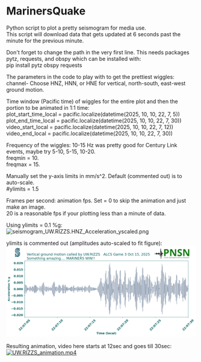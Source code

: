 # MarinersQuake
Python script to plot a pretty seismogram for media use.  
This script will download data that gets updated at 6 seconds past the minute for the previous minute.

Don't forget to change the path in the very first line.  This needs packages pytz, requests, and obspy which can be installed with:\
pip install pytz obspy requests


The parameters in the code to play with to get the prettiest wiggles:\
channel- Choose HNZ, HNN, or HNE for vertical, north-south, east-west ground motion.

Time window (Pacific time) of wiggles for the entire plot and then the portion to be animated in 1:1 time:\
plot_start_time_local = pacific.localize(datetime(2025, 10, 10, 22, 7, 5)) \
plot_end_time_local = pacific.localize(datetime(2025, 10, 10, 22, 7, 30)) \
video_start_local = pacific.localize(datetime(2025, 10, 10, 22, 7, 12)) \
video_end_local   = pacific.localize(datetime(2025, 10, 10, 22, 7, 30))


Frequency of the wiggles:  10-15 Hz was pretty good for Century Link events, maybe try 5-10, 5-15, 10-20.\
freqmin = 10.\
freqmax = 15.

Manually set the y-axis limits in mm/s^2.  Default (commented out) is to auto-scale.\
#ylimits = 1.5

Frames per second: animation fps.  Set = 0 to skip the animation and just make an image. \
   20 is a reasonable fps if your plotting less than a minute of data.

Using ylimits = 0.1 %g:\
![seismogram_UW.RIZZS.HNZ_Acceleration_yscaled.png](https://github.com/pnsn/MarinersQuake/blob/main/seismogram_UW.RIZZS.HNN_Acceleration_yscaled.png)

ylimits is commented out (amplitudes auto-scaled to fit figure):\
![seismogram_UW.RIZZS.HNZ_Acceleration.png](https://github.com/pnsn/MarinersQuake/blob/main/seismogram_UW.RIZZS.HNZ_Acceleration.png)

Resulting animation, video here starts at 12sec and goes till 30sec:
[![UW.RIZZS_animation.mp4](https://github.com/pnsn/MarinersQuake/blob/main/seismogram_UW.RIZZS.HNZ_Acceleration.pn)](https://github.com/pnsn/MarinersQuake/blob/main/UW.RIZZS_animation.mp4)


